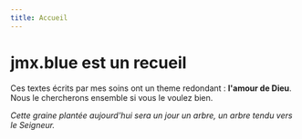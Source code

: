 ```yaml
---
title: Accueil
---
```


# jmx.blue est un recueil

Ces textes écrits par mes soins ont un theme redondant : **l'amour de Dieu**. Nous le chercherons ensemble si vous le voulez bien.  

*Cette graine plantée aujourd'hui sera un jour un arbre, un arbre tendu vers le Seigneur.*


